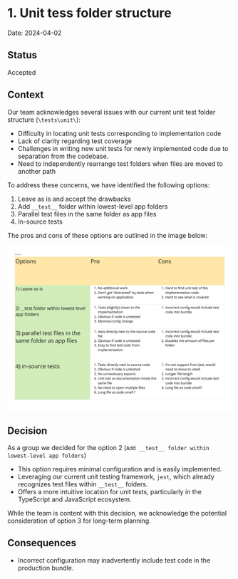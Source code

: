 # 1. Unit tess folder structure

Date: 2024-04-02

## Status

Accepted

## Context

Our team acknowledges several issues with our current unit test folder structure (`\tests\unit\`):

- Difficulty in locating unit tests corresponding to implementation code
- Lack of clarity regarding test coverage
- Challenges in writing new unit tests for newly implemented code due to separation from the codebase.
- Need to independently rearrange test folders when files are moved to another path

To address these concerns, we have identified the following options:

1. Leave as is and accept the drawbacks
2. Add `__test__` folder within lowest-level app folders
3. Parallel test files in the same folder as app files
4. In-source tests

The pros and cons of these options are outlined in the image below:

![Unit test folder structure options](/doc/images/unit_tests_folder_structure.jpg)

## Decision

As a group we decided for the option 2 (`Add __test__ folder within lowest-level app folders`)

- This option requires minimal configuration and is easily implemented.
- Leveraging our current unit testing framework, `jest`, which already recognizes test files within `__test__` folders.
- Offers a more intuitive location for unit tests, particularly in the TypeScript and JavaScript ecosystem.

While the team is content with this decision, we acknowledge the potential consideration of option 3 for long-term planning.

## Consequences

- Incorrect configuration may inadvertently include test code in the production bundle.
